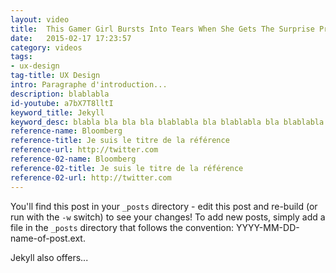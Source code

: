 ```yaml
---
layout: video
title:  This Gamer Girl Bursts Into Tears When She Gets The Surprise Present From Her Brothers
date:   2015-02-17 17:23:57
category: videos
tags:
- ux-design
tag-title: UX Design
intro: Paragraphe d'introduction...
description: blablabla
id-youtube: a7bX7T8lltI
keyword_title: Jekyll
keyword_desc: blabla bla bla bla blablabla bla blablabla bla blablabla.
reference-name: Bloomberg
reference-title: Je suis le titre de la référence
reference-url: http://twitter.com
reference-02-name: Bloomberg
reference-02-title: Je suis le titre de la référence
reference-02-url: http://twitter.com
---
```


You'll find this post in your `_posts` directory - edit this post and re-build (or run with the `-w` switch) to see your changes!
To add new posts, simply add a file in the `_posts` directory that follows the convention: YYYY-MM-DD-name-of-post.ext.

Jekyll also offers...